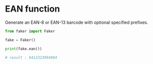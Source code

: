 # **EAN** function

Generate an EAN-8 or EAN-13 barcode with optional specified prefixes.

```py
from faker import Faker

fake = Faker()

print(fake.ean())

# result : 8412323994904
```
